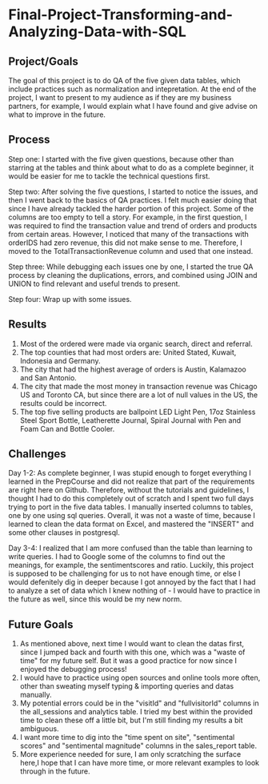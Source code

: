 # Final-Project-Transforming-and-Analyzing-Data-with-SQL

## Project/Goals
The goal of this project is to do QA of the five given data tables, which include practices such as normalization and intepretation. At the end of the project, I want to present to my audience as if they are my business partners, for example, I would explain what I have found and give advise on what to improve in the future.

## Process
Step one: 
I started with the five given questions, because other than starring at the tables and think about what to do as a complete beginner, it would be easier for me to tackle the technical questions first. 

Step two: 
After solving the five questions, I started to notice the issues, and then I went back to the basics of QA practices. I felt much easier doing that since I have already tackled the harder portion of this project. Some of the columns are too empty to tell a story. For example, in the first question, I was required to find the transaction value and trend of orders and products from certain areas. However, I noticed that many of the transactions with orderIDS had zero revenue, this did not make sense to me. Therefore, I moved to the TotalTransactionRevenue column and used that one instead. 

Step three:
While debugging each issues one by one, I started the true QA process by cleaning the duplications, errors, and combined using JOIN and UNION to find relevant and useful trends to present.

Step four:
Wrap up with some issues.

## Results
1. Most of the ordered were made via organic search, direct and referral.
2. The top counties that had most orders are: United Stated, Kuwait, Indonesia and Germany.
3. The city that had the highest average of orders is Austin, Kalamazoo and San Antonio.
4. The city that made the most money in transaction revenue was Chicago US and Toronto CA, but since there are a lot of null values in the US, the results could be incorrect.
5. The top five selling products are ballpoint LED Light Pen, 17oz Stainless Steel Sport Bottle, Leatherette Journal, Spiral Journal with Pen and Foam Can and Bottle Cooler.

## Challenges 
Day 1-2:
As complete beginner, I was stupid enough to forget everything I learned in the PrepCourse and did not realize that part of the requirements are right here on Github. Therefore, without the tutorials and guidelines, I thought I had to do this completely out of scratch and I spent two full days trying to port in the five data tables. I manually inserted columns to tables, one by one using sql queries. Overall, it was not a waste of time, because I learned to clean the data format on Excel, and mastered the "INSERT" and some other clauses in postgresql. 

Day 3-4:
I realized that I am more confused than the table than learning to write queries. I had to Google some of the columns to find out the meanings, for example, the sentimentscores and ratio. Luckily, this project is supposed to be challenging for us to not have enough time, or else I would defenitely dig in deeper because I got annoyed by the fact that I had to analyze a set of data which I knew nothing of - I would have to practice in the future as well, since this would be my new norm.


## Future Goals
1. As mentioned above, next time I would want to clean the datas first, since I jumped back and fourth with this one, which was a "waste of time" for my future self. But it was a good practice for now since I enjoyed the debugging process! 
2. I would have to practice using open sources and online tools more often, other than sweating myself typing & importing queries and datas manually.
3. My potential errors could be in the "visitId" and "fullvisitorId" columns in the all_sessions and analytics table. I tried my best within the provided time to clean these off a little bit, but I'm still finding my results a bit ambiguous.
4. I want more time to dig into the "time spent on site", "sentimental scores" and "sentimental magnitude" columns in the sales_report table.
5. More experience needed for sure, I am only scratching the surface here,I hope that I can have more time, or more relevant examples to look through in the future.
   

